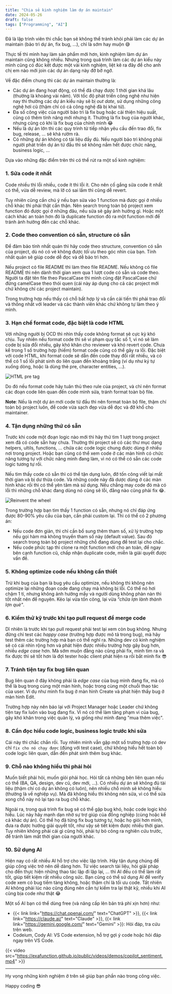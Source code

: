 ```yaml
---
title: "Chia sẻ kinh nghiệm làm dự án maintain"
date: 2024-05-26
draft: false
tags: ["Programming", "AI"]
---
```


Đã là lập trình viên thì chắc bạn sẽ không thể tránh khỏi phải làm các dự án maintain (bảo trì dự án, fix bug, ...), chỉ là sớm hay muộn 😅

Thực tế thì mình hay làm sản phẩm mới hơn, kinh nghiệm làm dự án maintain cũng không nhiều. Nhưng trong quá trình làm các dự án kiểu này mình cũng có đúc kết được một vài kinh nghiệm, liệt kê ra đây để cho anh chị em nào mới join các dự án dạng này đỡ bỡ ngỡ.

Về đặc điểm chung thì các dự án maintain thường là:

- Các dự án đang hoạt động, có thể đã chạy được 1 thời gian khá lâu (thường là khoảng vài năm). Với tốc độ phát triển công nghệ như hiện nay thì thường các dự án kiểu này sẽ bị _out date_, sử dụng những công nghệ hơi cũ (thậm chí có cả công nghệ đã bị khai tử).
- Đa số công việc của người bảo trì là fix bug hoặc cải thiện hiệu suất, cũng có thêm tính năng mới nhưng ít. Thường là fix bug của người khác, nhưng cũng có khi là fix bug của chính mình 😂
- Nếu là dự án lớn thì các quy trình từ tiếp nhận yêu cầu đến trao đổi, fix bug, release, ... sẽ khá rườm rà.
- Có những dự án không có tài liệu đầy đủ. Nếu người bảo trì không phải người phát triển dự án từ đầu thì sẽ không nắm hết được chức năng, business logic, ...

Dựa vào những đặc điểm trên thì có thể rút ra một số kinh nghiệm:

### 1. Sửa code ít nhất

Code nhiều thì lỗi nhiều, code ít thì lỗi ít. Cho nên cố gắng sửa code ít nhất có thể, vừa dễ review, mà lỡ có sai lầm thì cũng dễ revert.

Tuy nhiên cũng cần chú ý nếu bạn sửa vào 1 function mà được gọi ở nhiều chỗ khác thì phải thật cẩn thận. Nên search trong toàn bộ project xem function đó được gọi ở những đâu, nếu sửa sẽ gây ảnh hưởng gì. Hoặc một cách khác an toàn hơn đó là duplicate function đó ra một function mới để tránh ảnh hưởng đến các chỗ khác.

### 2. Code theo convention có sẵn, structure có sẵn

Để đảm bảo tính nhất quán thì hãy code theo structure, convention có sẵn của project, dù nó có vẻ không được _tối ưu_ theo góc nhìn của bạn. Tính nhất quán sẽ giúp code dễ đọc và dễ bảo trì hơn.

Nếu project có file README thì làm theo file README. Nếu không có file README thì nên dành thời gian xem qua 1 lượt code có sẵn và code theo. Người ta đặt tên file theo PascalCase thì mình cũng đặt PascalCase chứ đừng camelCase theo thói quen (cái này áp dụng cho cả các project mới chứ không chỉ các project maintain).

Trong trường hợp nếu thấy có chỗ bất hợp lý và cần cải tiến thì phải trao đổi và thống nhất với leader và các thành viên khác chứ không tự làm theo ý mình.

### 3. Hạn chế format code, đặc biệt là code HTML

Với những người bị OCD thì nhìn thấy code không format sẽ cực kỳ khó chịu. Tuy nhiên nếu format code thì sẽ vi phạm quy tắc số 1, vì nó sẽ làm code bị sửa đổi nhiều, gây khó khăn cho reviewer và khó revert code. Chưa kể trong 1 số trường hợp (hiếm) format code cũng có thể gây ra lỗi.
Đặc biệt với code HTML, khi format code sẽ dẫn đến code thay đổi rất nhiều, và có thể có 1 số lỗi phát sinh do liên quan đến khoảng trắng (ví dụ như ký tự xuống dòng, hoặc là dùng thẻ pre, character entities, ...).

![HTML pre tag](/images/pre-tag.jpg)

Do đó nếu format code hãy tuân thủ theo rule của project, và chỉ nên format các đoạn code liên quan đến code mình sửa, tránh format toàn bộ file.

**Note**: Nếu là một dự án mới code từ đầu thì nên format toàn bộ file, thậm chí toàn bộ project luôn, để code vừa sạch đẹp vừa dễ đọc và đỡ khổ cho maintainer.

### 4. Tận dụng những thứ có sẵn

Trước khi code một đoạn logic nào mới thì hãy thử tìm 1 lượt trong project xem đã có code sẵn hay chưa. Thường thì project sẽ có các thư mục dạng helpers, ultils, functions, ... chứa các code logic chung được dùng ở nhiều nơi trong project.
Hoặc bạn cũng có thể xem code ở các màn hình có chức năng tương tự với chức năng mình đang làm, vì nó có thể có sẵn các code logic tương tự rồi.

Nếu tìm thấy code có sẵn thì có thể tận dụng luôn, đỡ tốn công viết lại mất thời gian và bị dư thừa code. Và những code này đã dược dùng ở các màn hình khác rồi thì có thể yên tâm mà sử dụng. Nếu chẳng may code đó mà có lỗi thì những chỗ khác đang dùng nó cũng sẽ lỗi, đằng nào cũng phải fix 😂.

![Reinvent the wheel](/images/reinvent-the-wheel.png)

Trong trường hợp bạn tìm thấy 1 function có sẵn, nhưng nó chỉ đáp ứng được 80-90% yêu cầu của bạn, cần phải custom lại. Thì có thể có 2 phương án:

- Nếu code đơn giản, thì chỉ cần bổ sung thêm tham số, xử lý trường hợp nếu gọi hàm mà không truyền tham số này (default value). Sau đó search trong toàn bộ project những chỗ đang dùng để test lại cho chắc.
- Nếu code phức tạp thì clone ra một function mới cho an toàn, để ngay bên cạnh function cũ, chấp nhận duplicate code, miễn là giải quyết được vấn đề.

### 5. Không optimize code nếu không cần thiết

Trừ khi bug của bạn là bug yêu cầu optimize, nếu không thì không nên optimize lại những đoạn code đang chạy mà không bị lỗi. Có thể nó hơi chậm 1 tí, nhưng không ảnh hưởng mấy và người dùng không phàn nàn thì tốt nhất nên để nguyên. Kẻo lại vừa tốn công, lại vừa _"chữa lợn lành thành lợn què"_.

### 6. Kiểm thử kỹ trước khi tạo pull request để merge code

Dĩ nhiên là trước khi tạo pull request phải test lại xem còn bug không. Nhưng đừng chỉ test các _happy case_ (trường hợp được mô tả trong bug), mà hãy test thêm các trường hợp mà bạn có thể nghĩ ra. Những dev có kinh nghiệm sẽ có cái nhìn rộng hơn và phát hiện được nhiều trường hợp gây bug hơn, nhiều _edge case_ hơn. Mà sớm muộn đằng nào cũng phải fix, mình tìm ra và fix được thì sẽ tốt hơn là đợi tester hoặc client phát hiện ra rồi bắt mình fix 😎

### 7. Tránh tiện tay fix bug liên quan

Bug liên quan ở đây không phải là _edge case_ của bug mình đang fix, mà có thể là bug trong cùng một màn hình, hoặc trong cùng một chuỗi thao tác của user. Ví dụ như mình fix bug ở màn hình Create và phát hiện thấy bug ở màn hình Edit.

Trường hợp này nên báo lại với Project Manager hoặc Leader chứ không tiện tay fix luôn vào bug đang fix. Vì nó có thể làm tăng phạm vi của bug, gây khó khăn trong việc quản lý, và giống như mình đang "mua thêm việc".

### 8. Cần đọc hiểu code logic, business logic trước khi sửa

Cái này thì chắc chắn rồi. Tuy nhiên mình vẫn gặp một số trường hợp có dev chỉ `fix cho nó chạy được` (đúng với test case), chứ không hiểu hết toàn bộ code logic liên quan, dẫn đến phát sinh thêm bug khác.

### 9. Chỗ nào không hiểu thì phải hỏi

Muốn biết phải hỏi, muốn giỏi phải học. Hỏi tất cả những bên liên quan nếu có thể (BA, QA, design, dev cũ, dev mới, ...).
Có nhiều dự án sẽ không đủ tài liệu (thậm chí có dự án không có luôn), nên nhiều chỗ mình sẽ không hiểu (thường là về nghiệp vụ). Mà đã không hiểu thì không nên sửa, vì có thể sửa xong chỗ này nó lại tạo ra bug chỗ khác.

Ngoài ra, trong quá trình fix bug sẽ có thể gặp bug khó, hoặc code logic khó hiểu. Lúc này hãy mạnh dạn nhờ sự trợ giúp của đồng nghiệp (cùng hoặc kể cả khác dự án). Có thể họ đã từng fix bug tương tự, hoặc họ giỏi hơn mình, đưa ra được hướng giải quyết tốt, như vậy sẽ tiết kiệm được nhiều thời gian. Tuy nhiên không phải cái gì cũng hỏi, phải tự bỏ công ra nghiên cứu trước, để tránh làm mất thời gian của người khác.

### 10. Sử dụng AI

Hiện nay có rất nhiều AI hỗ trợ cho việc lập trình. Hãy tận dụng chúng để giúp công việc trở nên dễ dàng hơn. Từ việc search tài liệu, hỏi giải pháp cho đến thực hiện những thao tác lặp đi lặp lại, ... thì AI đều có thể làm rất tốt, giúp tiết kiệm rất nhiều công sức.
Bạn cũng có thể sử dụng AI để verify code xem có bug tiềm tàng không, hoặc thậm chí là tối ưu code. Tất nhiên AI không phải lúc nào cũng đúng nên cần tự kiểm tra lại thật kỹ, nhiều khi AI cũng bịa code như thật 😂

Một số AI bạn có thể dùng free (và nâng cấp lên bản trả phí xịn hơn) như:

- {{< link link="https://chat.openai.com/" text="ChatGPT" >}}, {{< link link="https://claude.ai/" text="Claude" >}}, {{< link link="https://gemini.google.com/" text="Gemini" >}}: Hỏi đáp, tra cứu trên web.
- Codeium, Cody AI: VS Code extension, hỗ trợ gợi ý code hoặc hỏi đáp ngay trên VS Code.

{{< video src="https://exafunction.github.io/public/videos/demos/copilot_sentiment.mp4" >}}

---

Hy vọng những kinh nghiệm ở trên sẽ giúp bạn phần nào trong công việc.

Happy coding 😎
